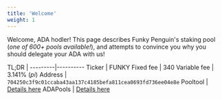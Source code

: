```yaml
---
title: 'Welcome'
weight: 1
---
```


Welcome, ADA hodler! This page describes Funky Penguin's staking pool (*one of 600+ pools available!*), and attempts to convince you why you should delegate your ADA with us!

TL;DR | 
---------|----------
 Ticker | FUNKY
 Fixed fee | 340 
 Variable fee | 3.141% (*pi*)
 Address | `704250c3f9c01ccaba43aa137c4185befa811cea0693fd736ee04e8e`
Pooltool | [Details here](https://pooltool.io/pool/704250c3f9c01ccaba43aa137c4185befa811cea0693fd736ee04e8e) 
ADAPools | [Details here](https://adapools.org/pool/704250c3f9c01ccaba43aa137c4185befa811cea0693fd736ee04e8e)